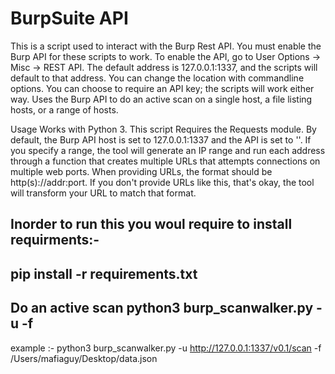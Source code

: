 # BurpSuite API
This is a script used to interact with the Burp Rest API. You must enable the Burp API for these scripts to work. To enable the API, go to User Options -> Misc -> REST API. The default address is 127.0.0.1:1337, and the scripts will default to that address. You can change the location with commandline options. You can choose to require an API key; the scripts will work either way. 
Uses the Burp API to do an active scan on a single host, a file listing hosts, or a range of hosts.

Usage
Works with Python 3. This script Requires the Requests module. By default, the Burp API host is set to 127.0.0.1:1337 and the API is set to ''. If you specify a range, the tool will generate an IP range and run each address through a function that creates multiple URLs that attempts connections on multiple web ports. When providing URLs, the format should be http(s)://addr:port. If you don't provide URLs like this, that's okay, the tool will transform your URL to match that format. 

Inorder to run this you woul require to install requirments:-
------------
pip install -r requirements.txt
------------
Do an active scan
python3 burp_scanwalker.py -u <url of the burpsuite api> -f <filepath of the data.json>
------------
example :- python3 burp_scanwalker.py -u http://127.0.0.1:1337/v0.1/scan -f /Users/mafiaguy/Desktop/data.json
